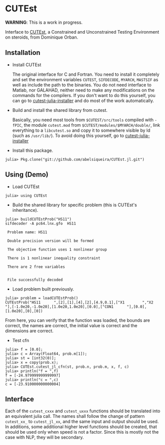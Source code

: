 # CUTEst

**WARNING**: This is a work in progress.

Interface to [CUTEst](http://ccpforge.cse.rl.ac.uk/gf/project/cutest/wiki/), a
Constrained and Unconstrained Testing Environment on steroids, from Dominique
Orban.

## Installation

- Install CUTEst

  The original interface for C and Fortran.
  You need to install it completely and set the environment variables
  `CUTEST`, `SIFDECODE`, `MYARCH`, `MASTSIF`
  as well as include the path to the binaries.
  You do not need interface to Matlab, nor GALAHAD, neither need to
  make any modifications on the commands for the compilers.
  If you don't want to do this yourself, you can go to
  [cutest-julia-installer](http://github.com/abelsiqueira/cutest-julia-installer)
  and do most of the work automatically.

- Build and install the shared library from cutest.
  
  Basically, you need most tools from `$CUTEST/src/tools`
  compiled with `-fPIC`,
  the module `cutest.mod` from `$CUTEST/modules/$MYARCH/double/`,
  link everything to a `libcutest.so` and copy it to somewhere
  visible by ld (such as `/usr/lib/`).
  To avoid doing this yourself, go to
  [cutest-julia-installer](http://github.com/abelsiqueira/cutest-julia-installer)

- Install this package.

~~~
julia> Pkg.clone("git://github.com/abelsiqueira/CUTEst.jl.git")
~~~

## Using (Demo)

- Load CUTEst

~~~
julia> using CUTEst
~~~

- Build the shared library for specific problem (this is CUTEst's inheritance).

~~~
julia> buildCUTEstProb("HS11")
sifdecoder -A pc64.lnx.gfo  HS11

 Problem name: HS11

 Double precision version will be formed

 The objective function uses 1 nonlinear group

 There is 1 nonlinear inequality constraint

 There are 2 free variables


 File successfully decoded
~~~

- Load problem built previously.

~~~
julia> problem = loadCUTEstProb()
CUTEstProb("HS11      ",[2],[1],[4],[2],[4.9,0.1],["X1        ","X2        "],[-1.0e20,-1.0e20],[1.0e20,1.0e20],[0.0],["CON1      "],[0.0],[1.0e20],[0],[0])
~~~

  From here, you can verify that the function was loaded,
  the bounds are correct, the names are correct,
  the initial value is correct and the dimensions are correct.

- Test cfn

~~~
julia> f = [0.0];
julia> c = Array(Float64, prob.m[1]);
julia> st = [int32(0)];
julia> x = copy(prob.x);
julia> CUTEst.cutest_jl_cfn(st, prob.n, prob.m, x, f, c)
julia> println("f = ",f)
f = [-24.979999999999997]
julia> println("c = ",c)
c = [-23.910000000000004]
~~~

## Interface

Each of the `cutest_cxxx` and `cutest_uxxx` functions should be translated into
an equivalent julia call.
The names shall follow the change of pattern
`cutest_xx_` to `cutest_jl_xx`, and the same input and
output should be used.
In additions, some additional higher level functions
should be created, that should be used only when speed
is not a factor.
Since this is mostly not the case with NLP, they will
be secondary.
